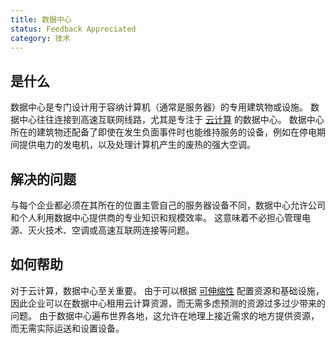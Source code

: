 ```yaml
---
title: 数据中心
status: Feedback Appreciated
category: 技术
---
```


## 是什么

数据中心是专门设计用于容纳计算机（通常是服务器）的专用建筑物或设施。 数据中心往往连接到高速互联网线路，尤其是专注于 [云计算](/zh-cn/cloud-computing/) 的数据中心。 数据中心所在的建筑物还配备了即使在发生负面事件时也能维持服务的设备，例如在停电期间提供电力的发电机，以及处理计算机产生的废热的强大空调。

## 解决的问题

与每个企业都必须在其所在的位置主管自己的服务器设备不同，数据中心允许公司和个人利用数据中心提供商的专业知识和规模效率。 这意味着不必担心管理电源、灭火技术、空调或高速互联网连接等问题。

## 如何帮助

对于云计算，数据中心至关重要。 由于可以根据 [可伸缩性](/zh-cn/scalability/) 配置资源和基础设施，因此企业可以在数据中心租用云计算资源，而无需多虑预测的资源过多过少带来的问题。 由于数据中心遍布世界各地，这允许在地理上接近需求的地方提供资源，而无需实际运送和设置设备。
